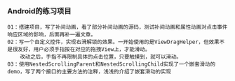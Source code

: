 ### Android的练习项目
    01：搭建项目，写了补间动画，看了部分补间动画的源码，测试补间动画和属性动画对点击事件响应区域的影响，后面再补一遍文章。
    02：写一个自定义控件，实现右滑解锁的效果。一开始使用的是ViewDragHelper，但效果不是很友好，用户必须手指按在对应的拖拽View上，才能滑动。
        改动之后，手指不再限制具体的点击位置，只要触摸到，就可以滑动。
    03：使用NestedScrollingParent和NestedScrollingChild实现了一个嵌套滑动的demo，写了两个接口的主要方法的注释，浅浅的介绍了嵌套滑动的实现